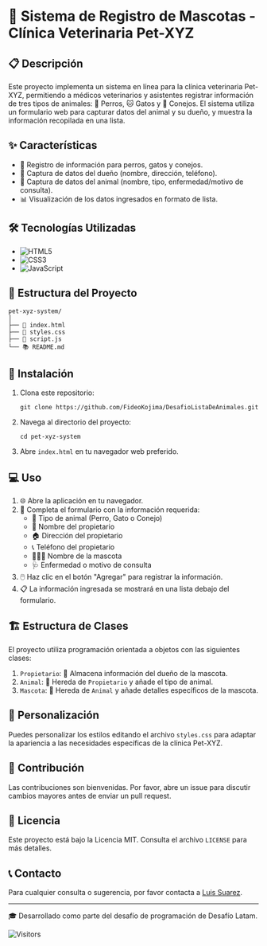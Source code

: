 # 🐾 Sistema de Registro de Mascotas - Clínica Veterinaria Pet-XYZ

## 📋 Descripción
Este proyecto implementa un sistema en línea para la clínica veterinaria Pet-XYZ, permitiendo a médicos veterinarios y asistentes registrar información de tres tipos de animales: 🐶 Perros, 🐱 Gatos y 🐰 Conejos. El sistema utiliza un formulario web para capturar datos del animal y su dueño, y muestra la información recopilada en una lista.

## ✨ Características
- 📝 Registro de información para perros, gatos y conejos.
- 👤 Captura de datos del dueño (nombre, dirección, teléfono).
- 🦴 Captura de datos del animal (nombre, tipo, enfermedad/motivo de consulta).
- 📊 Visualización de los datos ingresados en formato de lista.

## 🛠️ Tecnologías Utilizadas
- ![HTML5](https://img.shields.io/badge/HTML5-E34F26?style=for-the-badge&logo=html5&logoColor=white)
- ![CSS3](https://img.shields.io/badge/CSS3-1572B6?style=for-the-badge&logo=css3&logoColor=white)
- ![JavaScript](https://img.shields.io/badge/JavaScript-F7DF1E?style=for-the-badge&logo=javascript&logoColor=black)

## 📁 Estructura del Proyecto
```
pet-xyz-system/
│
├── 📄 index.html
├── 🎨 styles.css
├── 📜 script.js
└── 📚 README.md
```

## 🚀 Instalación
1. Clona este repositorio:
   ```
   git clone https://github.com/FideoKojima/DesafioListaDeAnimales.git
   ```
2. Navega al directorio del proyecto:
   ```
   cd pet-xyz-system
   ```
3. Abre `index.html` en tu navegador web preferido.

## 💻 Uso
1. 🌐 Abre la aplicación en tu navegador.
2. 📝 Completa el formulario con la información requerida:
   - 🐾 Tipo de animal (Perro, Gato o Conejo)
   - 👤 Nombre del propietario
   - 🏠 Dirección del propietario
   - 📞 Teléfono del propietario
   - 🐶🐱🐰 Nombre de la mascota
   - 🩺 Enfermedad o motivo de consulta
3. 🖱️ Haz clic en el botón "Agregar" para registrar la información.
4. 📋 La información ingresada se mostrará en una lista debajo del formulario.

## 🏗️ Estructura de Clases
El proyecto utiliza programación orientada a objetos con las siguientes clases:

1. `Propietario`: 👤 Almacena información del dueño de la mascota.
2. `Animal`: 🐾 Hereda de `Propietario` y añade el tipo de animal.
3. `Mascota`: 🦴 Hereda de `Animal` y añade detalles específicos de la mascota.

## 🎨 Personalización
Puedes personalizar los estilos editando el archivo `styles.css` para adaptar la apariencia a las necesidades específicas de la clínica Pet-XYZ.

## 🤝 Contribución
Las contribuciones son bienvenidas. Por favor, abre un issue para discutir cambios mayores antes de enviar un pull request.

## 📜 Licencia
Este proyecto está bajo la Licencia MIT. Consulta el archivo `LICENSE` para más detalles.

## 📞 Contacto
Para cualquier consulta o sugerencia, por favor contacta a [Luis Suarez](mailto:suarezluis.ea@gmail.com).

---

🎓 Desarrollado como parte del desafío de programación de Desafío Latam.

![Visitors](https://api.visitorbadge.io/api/visitors?path=https%3A%2F%2Fgithub.com%2Ftu-usuario%2Fpet-xyz-system&label=Visitantes&countColor=%23263759)